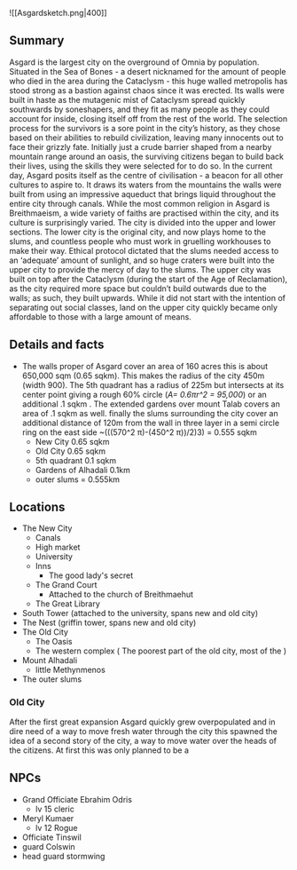![[Asgardsketch.png|400]]
## Summary
Asgard is the largest city on the overground of Omnia by population. Situated in the Sea of Bones - a desert nicknamed for the amount of people who died in the area during the Cataclysm - this huge walled metropolis has stood strong as a bastion against chaos since it was erected. Its walls were built in haste as the mutagenic mist of Cataclysm spread quickly southwards by soneshapers, and they fit as many people as they could account for inside, closing itself off from the rest of the world. The selection process for the survivors is a sore point in the city’s history, as they chose based on their abilities to rebuild civilization, leaving many innocents out to face their grizzly fate. Initially just a crude barrier shaped from a nearby mountain range around an oasis, the surviving citizens began to build back their lives, using the skills they were selected for to do so. 
	In the current day, Asgard posits itself as the centre of civilisation - a beacon for all other cultures to aspire to. It draws its waters from the mountains the walls were built from using an impressive aqueduct that brings liquid throughout the entire city through canals. While the most common religion in Asgard is Breithmaeism, a wide variety of faiths are practised within the city, and its culture is surprisingly varied. 
	The city is divided into the upper and lower sections. The lower city is the original city, and now plays home to the slums, and countless people who must work in gruelling  workhouses to make their way. Ethical protocol dictated that the slums needed access to an ‘adequate’ amount of sunlight, and so huge craters were built into the upper city to provide the mercy of day to the slums. The upper city was built on top after the Cataclysm (during the start of the Age of Reclamation), as the city required more space but couldn’t build outwards due to the walls; as such, they built upwards. While it did not start with the intention of separating out social classes, land on the upper city quickly became only affordable to those with a large amount of means. 


## Details and facts
- The walls proper of Asgard cover an area of 160 acres this is about 650,000 sqm (0.65 sqkm). This makes the radius of the city 450m (width 900). The 5th quadrant has a radius of  225m but intersects at its center point giving a rough 60% circle (*A= 0.6πr^2 = 95,000*) or an additional .1 sqkm . The extended gardens over mount Talab covers an area of .1 sqkm as well. finally the slums surrounding the city cover an additional distance of 120m from the wall in three layer in a semi circle ring on the east side ~(((570^2 π)-(450^2 π))/2)3) = 0.555 sqkm
	- New City 0.65 sqkm
	- Old City 0.65 sqkm
	- 5th quadrant 0.1 sqkm
	- Gardens of Alhadali 0.1km
	- outer slums = 0.555km
## Locations
- The New City
	- Canals
	- High market
	- University
	- Inns
		- The good lady's secret
	- The Grand Court
		- Attached to the church of Breithmaehut
	- The Great Library
- South Tower (attached to the university, spans new and old city)
- The Nest (griffin tower, spans new and old city)
- The Old City
	- The Oasis
	- The western complex ( The poorest part of the old city, most of the )
- Mount Alhadali
	- little Methynmenos
- The outer slums
### Old City
After the first great expansion Asgard quickly grew overpopulated and in dire need of a way to move fresh water through the city this spawned the idea of a second story of the city, a way to move water over the heads of the citizens. At first this was only planned to be a 


## NPCs
- Grand Officiate Ebrahim Odris 
	- lv 15 cleric
- Meryl Kumaer
	- lv 12 Rogue
- Officiate Tinswil
- guard Colswin
- head guard stormwing
